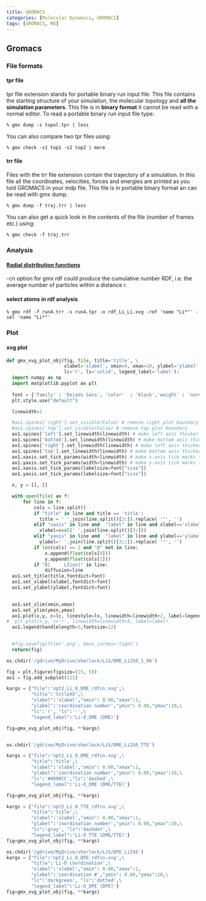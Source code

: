 ```yaml
---
title: GROMACS
categories: [Molecular Dynamics, GROMACS]
tags: [GROMACS, MD]
---
```


## Gromacs

### File formats

#### tpr file
tpr file extension stands for portable binary run input file. This file contains the starting structure of your simulation, the molecular topology and **all the simulation parameters**. This file is in **binary format** it cannot be read with a normal editor. To read a portable binary run input file type:

```console
% gmx dump -s topol.tpr | less
```

You can also compare two tpr files using:
```console
% gmx check -s1 top1 -s2 top2 | more
```
#### trr file
Files with the trr file extension contain the trajectory of a simulation. In this file all the coordinates, velocities, forces and energies are printed as you told GROMACS in your mdp file. This file is in portable binary format an can be read with gmx dump.
```console
% gmx dump -f traj.trr | less
```
You can also get a quick look in the contents of the file (number of frames etc.) using:
```console
% gmx check -f traj.trr
```

### Analysis
#### [Radial distribution functions](https://manual.gromacs.org/current/reference-manual/analysis/radial-distribution-function.html#fig-rdfex)

-cn option for gmx rdf could produce the cumulative number RDF, i.e. the average number of particles within a distance r.

#### select atoms in rdf analysis
```
% gmx rdf -f run4.trr -s run4.tpr -o rdf_Li_Li.xvg -ref 'name "Li*"' -sel 'name "Li*"'
```

### Plot
#### xvg plot

```python
def gmx_xvg_plot_obj(fig, file, title='title', \
                     xlabel='xlabel', xmin=0, xmax=10, ylabel='ylabel', ymin=0, ymax=10, \
                     lc='r', ls='solid', legend_label='label'):
  import numpy as np
  import matplotlib.pyplot as plt
  
  font = {'family' : 'DejaVu Sans', 'color'  : 'black','weight' : 'normal','size': 24.0  }
  plt.style.use("default")

  linewidth=2

  #ax1.spines['right'].set_visible(False) # remove right plot boundary
  #ax1.spines['top'].set_visible(False) # remove top plot boundary
  ax1.spines['left'].set_linewidth(linewidth) # make left axis thicker
  ax1.spines['bottom'].set_linewidth(linewidth) # make bottom axis thicker
  ax1.spines['right'].set_linewidth(linewidth) # make left axis thicker
  ax1.spines['top'].set_linewidth(linewidth) # make bottom axis thicker
  ax1.xaxis.set_tick_params(width=linewidth) # make x-axis tick marks thicker
  ax1.yaxis.set_tick_params(width=linewidth) # make y-axis tick marks thicker
  ax1.xaxis.set_tick_params(labelsize=font["size"])
  ax1.yaxis.set_tick_params(labelsize=font["size"])

  x, y = [], []

  with open(file) as f:
      for line in f:
          cols = line.split()
          if "title" in line and title == 'title':
            title = ' '.join(line.split()[2:]).replace( '"', '')
          elif "xaxis" in line and  "label" in line and xlabel=='xlabel':
            xlabel=eval(' '.join(line.split()[3:]))
          elif "yaxis" in line and  "label" in line and ylabel=='ylabel':
            ylabel=' '.join(line.split()[3::]).replace( '"', '')
          if len(cols) == 2 and "@" not in line:
              x.append(float(cols[0]))
              y.append(float(cols[1]))
          if "D[     LIion]" in line:
              diffusion=line
  ax1.set_title(title,fontdict=font)
  ax1.set_xlabel(xlabel,fontdict=font)
  ax1.set_ylabel(ylabel,fontdict=font)
  

  ax1.set_xlim(xmin,xmax)
  ax1.set_ylim(ymin,ymax)
  ax1.plot(x,y, c=lc, linestyle=ls, linewidth=linewidth+2, label=legend_label)
#  plt.plot(x,y, c='r', linewidth=linewidth+3, label=label)
  ax1.legend(handlelength=3,fontsize=12)

  
  #fig.savefig(file+'.png', bbox_inches='tight')
  return(fig)
```
```python
os.chdir('/gdrive/MyDrive/sherlock/LiS/DME_Li2S6_1_96')

fig = plt.figure(figsize=(15, 5))
ax1 = fig.add_subplot(121)

kargs = {"file":'npt2_Li_O_DME_rdfcn.xvg',\
         "title":'titleXX',\
         "xlabel":'xlabel',"xmin": 0.00,"xmax":1,
         "ylabel":'coordination number',"ymin": 0.00,"ymax":10,\
         "lc":'r', "ls":'-',\
         "legend_label":'Li-O_DME (DME)'}

fig=gmx_xvg_plot_obj(fig, **kargs)


os.chdir('/gdrive/MyDrive/sherlock/LiS/DME_Li2S6_TTE')

kargs = {"file":'npt2_Li_O_DME_rdfcn.xvg',\
         "title":'title',\
         "xlabel":'xlabel',"xmin": 0.00,"xmax":1,
         "ylabel":'coordination number',"ymin": 0.00,"ymax":10,\
         "lc":'#0000CC',"ls":'dashed',\
         "legend_label":'Li-O_DME (DME/TTE)'}

fig=gmx_xvg_plot_obj(fig, **kargs)

kargs = {"file":'npt2_Li_O_TTE_rdfcn.xvg',\
         "title":'title',\
         "xlabel":'xlabel',"xmin": 0.00,"xmax":1,
         "ylabel":'coordination number',"ymin": 0.00,"ymax":10,\
         "lc":'gray', "ls":'dashdot',\
         "legend_label":'Li-O_TTE (DME/TTE)'}
fig=gmx_xvg_plot_obj(fig, **kargs)

os.chdir('/gdrive/MyDrive/sherlock/LiS/DPE_Li2S6')
kargs = {"file":'npt2_Li_O_DPE_rdfcn.xvg',\
         "title":'Li-O coordination',\
         "xlabel":'xlabel',"xmin": 0.00,"xmax":1,
         "ylabel":'coordination #',"ymin": 0.00,"ymax":10,\
         "lc":'darkgreen', "ls":'dotted',\
         "legend_label":'Li-O_DPE (DPE)'}
fig=gmx_xvg_plot_obj(fig, **kargs)
```
